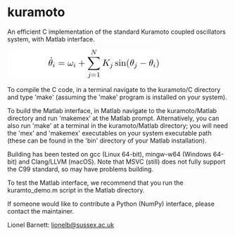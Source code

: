 # kuramoto
An efficient C implementation of the standard Kuramoto coupled oscillators system, with Matlab interface.

<img src="formula.png">

To compile the C code, in a terminal navigate to the kuramoto/C directory and type 'make' (assuming the 'make' program is installed on your system).

To build the Matlab interface, in Matlab navigate to the kuramoto/Matlab directory and run 'makemex' at the Matlab prompt. Alternatively, you can also run 'make' at a terminal in the kuramoto/Matlab directory; you will need the 'mex' and 'makemex' executables on your system executable path (these can be found in the 'bin' directory of your Matlab installation).

Building has been tested on gcc (Linux 64-bit), mingw-w64 (Windows 64-bit) and Clang/LLVM (macOS). Note that MSVC (still) does not fully support the C99 standard, so may have problems building.

To test the Matlab interface, we recommend that you run the kuramto_demo.m script in the Matlab directory.

If someone would like to contribute a Python (NumPy) interface, please contact the maintainer.

Lionel Barnett: lionelb@sussex.ac.uk

